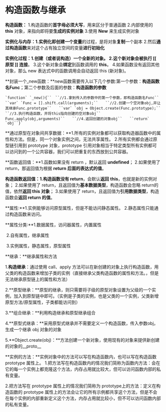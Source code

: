 # 构造函数与继承

**构造函数：** 1.构造函数的**首字母必须大写**，用来区分于普通函数
                    2.内部使用的 **this** 对象，来指向即将要**生成的实例对象**
                    3.使用 **New** 来生成实例对象

**实例化与内存：**1.实例化即**创建一个变量**的过程，是将对象**复制**一个副本
                          2.然后**通过构造函数**来对这个占有独立空间的变量**进行初始化**

**实例化过程：**1.**创建**（或者说构造）一个全新的对象。
                      2.这个新对象会被**执行 [[ 原型 ]] 连接**。
                      3.这个新对象会**绑定**到函数调用的 **this**。
                      4.如果函数没有返回其他对象，那么 new 表达式中的函数调用会自动返回 this (新对象)。

**封装一个_new函数：**new函数需要传入以下几个参数:第一个参数：**构造函数名Func**；第二个参数及后面的参数：**构造函数的参数**

```
`function` `_new(){``　``//1.拿到传入的参数中的第一个参数，即构造函数名Func``　 ``var` `Func = [].shift.call(arguments);``　　``//2.创建一个空对象obj,并让其继承Func.prototype``　　``var` `obj = Object.create(Func.prototype);``　　``//3.执行构造函数，并将this指向创建的空对象obj``　　Func.apply(obj,arguments)``　　``//4.返回创建的对象obj``　　``return` `obj``}`
```

**通过原型在对象间共享数据：**1.所有的实例对象都可以获取构造器函数中的属性和方法。但是，同一个对象实例之间，无法共享属性。
                                               2.所有实例都会通过原型链引用到 prototype 对象，prototype 引用对象相当于特定类型所有实例都可以访问到的一个公共容器，我们可以把重复的东西放到公共容器。

**函数返回值：**1.函数如果没有 return ，默认返回 **undefined**；
                      2.如果使用了 return，那返回值为根据 **return 后面的表达式的值**。

**构造函数返回值：**1.构造函数**没有 return**，会默认**返回** **this**，也就是新的实例对象；
                             2.如果使用了 return，且返回值为**基本数据类型**，构造函数会忽略 return的值，依然**返回 this 对象**；
                             3.如果使用了 return，且返回值为**引用数据类型**，构造函数会**返回 return 的值**。

**属性:**1.实例能够访问原型属性，但是不能访问静态属性。
         2.静态属性只能通过构造函数来访问。

**属性分类:**1.数据属性，访问器属性，内置属性

​                2.自有属性，继承属性

​                3.实例属性，静态属性，原型属性

 **继承：**继承属性和方法

1.**构造继承**：通过使用 call、apply 方法可以在新创建的对象上执行构造函数，用父类的构造函数来增加子类的实例（直接继承父类构造函数的属性和方法。，但是无法继承原型链上的属性和方法）

2.**原型继承：**原型的继承，则只需要将子级的原型对象设置为父级的一个实例，加入到原型链中即可。（实例是子类的实例，也是父类的一个实例，父类新增原型方法/原型属性，子类都能访问到）

3.**组合继承：**利用构造继承和原型继承组合

4.**原型式继承：**采用原型式继承并不需要定义一个构造函数，传入参数obj，生成一个继承 obj 对象的对象

5.**Object.create(obj)：**方法创建一个新对象，使用现有的对象来提供新创建的对象的__proto__

**实例的方法：**实例对象中的方法可以写在构造函数内，也可以写在构造函数prototype 属性上。
 1.把方法写在构造函数内的情况我们简称为函数内方法：会在它的每一个实例上都克隆这个方法，内存占用就比较大，但可以访问函数内部的私有变量。

2.把方法写在 prototype 属性上的情况我们简称为 prototype上的方法：定义在构造函数的 prototype 属性上的方法会让它的所有示例都共享这个方法，但是不会在每个实例的内部重新定义这个方法，内存占用就比较小，但不可以访问函数内部的私有变量。